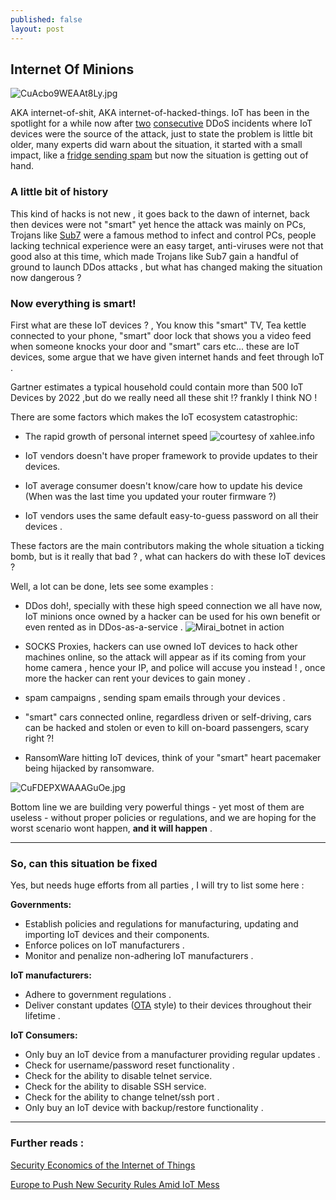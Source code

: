 ```yaml
---
published: false
layout: post
---
```

   ## Internet Of Minions 
![CuAcbo9WEAAt8Ly.jpg]({{site.baseurl}}/images/CuAcbo9WEAAt8Ly.jpg)

AKA internet-of-shit, AKA internet-of-hacked-things. IoT has been in the spotlight for a while now after [two](https://krebsonsecurity.com/2016/09/krebsonsecurity-hit-with-record-ddos/) [consecutive](https://www.ovh.com/us/news/articles/a2367.the-ddos-that-didnt-break-the-camels-vac) DDoS incidents where IoT devices were the source of the attack, just to state the problem is little bit older, many experts did warn about the situation, it started with a small impact, like a [fridge sending spam](http://www.bbc.com/news/technology-25780908) but now the situation is getting out of hand.

### A little bit of history
This kind of hacks is not new , it goes back to the dawn of internet, back then devices were not "smart" yet hence the attack was mainly on PCs, Trojans like [Sub7](https://en.wikipedia.org/wiki/Sub7) were a famous method to infect and control PCs, people lacking technical experience were an easy target, anti-viruses were not that good also at this time, which made Trojans like Sub7 gain a handful of ground to launch DDos attacks , but what has changed making the situation now dangerous ?


### Now everything is smart!
First what are these IoT devices ? , You know this "smart" TV, Tea kettle connected to your phone, "smart" door lock that shows you a video feed when someone knocks your door and "smart" cars etc... these are IoT devices, some argue that we have given internet hands and feet through IoT .

Gartner estimates a typical household could contain more than 500 IoT Devices by 2022 ,but do we really need all these shit !? frankly I think NO ! 

There are some factors which makes the IoT ecosystem catastrophic:

- The rapid growth of personal internet speed
![courtesy of xahlee.info]({{site.baseurl}}/images/internet_speed_growth.png)

- IoT vendors doesn't have proper framework to provide updates to their devices.

- IoT average consumer doesn't know/care how to update his device (When was the last time you updated your router firmware ?)

- IoT vendors uses the same default easy-to-guess password on all their devices .


These factors are the main contributors making the whole situation a ticking bomb, but is it really that bad ? , what can hackers do with these IoT devices ?

Well, a lot can be done, lets see some examples :

- DDos doh!, specially with these high speed connection we all have now, IoT minions once owned by a hacker can be used for his own benefit or even rented as in DDos-as-a-service .
![Mirai_botnet in action]({{site.baseurl}}/images/Ct_01peWcAAb5m0.jpg)


- SOCKS Proxies, hackers can use owned IoT devices to hack other machines online, so the attack will appear as if its coming from your home camera , hence your IP, and police will accuse you instead ! , once more the hacker can rent your devices to gain money .

- spam campaigns , sending spam emails through your devices .

- "smart" cars connected online, regardless driven or self-driving, cars can be hacked and stolen or even to kill on-board passengers, scary right ?!

- RansomWare hitting IoT devices, think of your "smart" heart pacemaker being hijacked by ransomware.

![CuFDEPXWAAAGuOe.jpg]({{site.baseurl}}/images/CuFDEPXWAAAGuOe.jpg)


Bottom line we are building very powerful things - yet most of them are useless - without proper policies or regulations, and we are hoping for the worst scenario wont happen, **and it will happen** .

---

### So, can this situation be fixed

Yes, but needs huge efforts from all parties , I will try to list some here :

**Governments:**
- Establish policies and regulations for manufacturing, updating and importing IoT devices and their components.
- Enforce polices on IoT manufacturers .
- Monitor and penalize non-adhering IoT manufacturers .

**IoT manufacturers:**
 - Adhere to government regulations .
 - Deliver constant updates ([OTA](https://en.wikipedia.org/wiki/Over-the-air_programming) style) to their devices throughout their lifetime .
 
**IoT Consumers:**
 - Only buy an IoT device from a manufacturer providing regular updates .
 - Check for username/password reset functionality .
 - Check for the ability to disable telnet service.
 - Check for the ability to disable SSH service.
 - Check for the ability to change telnet/ssh port .
 - Only buy an IoT device with backup/restore functionality .
 
 ---
 
 ### Further reads :
 
 [Security Economics of the Internet of Things](https://www.schneier.com/blog/archives/2016/10/security_econom_1.html)
 
 [Europe to Push New Security Rules Amid IoT Mess](https://krebsonsecurity.com/2016/10/europe-to-push-new-security-rules-amid-iot-mess/)
 